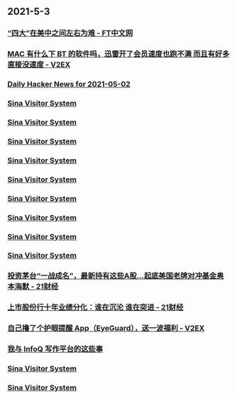 
## 2021-5-3

### [“四大”在美中之间左右为难 - FT中文网](http://www.ftchinese.com/story/001092349)

### [MAC 有什么下 BT 的软件吗，迅雷开了会员速度也跑不满 而且有好多直接没速度 - V2EX](https://www.v2ex.com/t/774673)

### [Daily Hacker News for 2021-05-02](https://www.daemonology.net/hn-daily/2021-05-02.html)

### [Sina Visitor System](https://weibo.com/1746173800/KdIKprk5v)

### [Sina Visitor System](https://weibo.com/1402400261/KdIoSry36)

### [Sina Visitor System](https://weibo.com/1402400261/KdInTkUh1)

### [Sina Visitor System](https://weibo.com/1402400261/KdImYj7mm)

### [Sina Visitor System](https://weibo.com/1402400261/KdIcTxgoM)

### [Sina Visitor System](https://weibo.com/1715118170/KdITtwaaA)

### [Sina Visitor System](https://weibo.com/1715118170/KdIvr5KKD)

### [Sina Visitor System](https://weibo.com/1715118170/KdI757RMJ)

### [Sina Visitor System](https://weibo.com/1715118170/KdHOpmnvg)

### [投资茅台“一战成名”，最新持有这些A股…起底美国老牌对冲基金奥本海默 - 21财经](https://m.21jingji.com/article/20210503/herald/28eaa561c2ca977ae19ae43b5798a975.html)

### [上市股份行十年业绩分化：谁在沉沦 谁在突进 - 21财经](https://m.21jingji.com/article/20210503/herald/c1631ec4d24500b439561fd6a5e7d595.html)

### [自己撸了个护眼提醒 App（EyeGuard），送一波福利 - V2EX](https://www.v2ex.com/t/774644)

### [我与 InfoQ 写作平台的这些事](https://www.infoq.cn/article/ce1813e8f986c94ad9ee842e9)

### [Sina Visitor System](https://weibo.com/1746173800/KdJhK7Kl4)

### [Sina Visitor System](https://weibo.com/1715118170/KdJibFSXe)